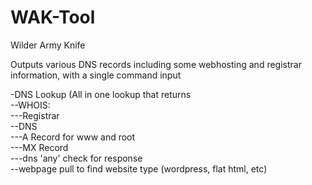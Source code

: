 # WAK-Tool
Wilder Army Knife

Outputs various DNS records including some webhosting and registrar information, with a single command input

-DNS Lookup (All in one lookup that returns <br>
--WHOIS: <br>
---Registrar <br>
--DNS <br>
---A Record for www and root <br>
---MX Record  <br>
---dns 'any' check for response <br>
--webpage pull to find website type (wordpress, flat html, etc) <br>
